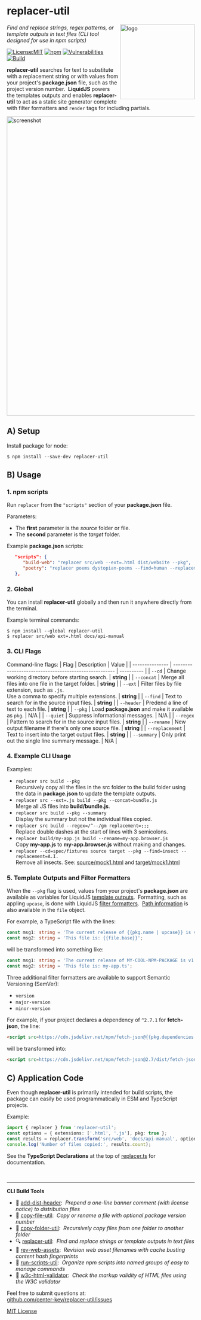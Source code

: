 # replacer-util
<img src=https://centerkey.com/graphics/center-key-logo.svg align=right width=200 alt=logo>

_Find and replace strings, regex patterns, or template outputs in text files (CLI tool designed for use in npm scripts)_

[![License:MIT](https://img.shields.io/badge/License-MIT-blue.svg)](https://github.com/center-key/replacer-util/blob/main/LICENSE.txt)
[![npm](https://img.shields.io/npm/v/replacer-util.svg)](https://www.npmjs.com/package/replacer-util)
[![Vulnerabilities](https://snyk.io/test/github/center-key/replacer-util/badge.svg)](https://snyk.io/test/github/center-key/replacer-util)
[![Build](https://github.com/center-key/replacer-util/workflows/build/badge.svg)](https://github.com/center-key/replacer-util/actions/workflows/run-spec-on-push.yaml)

**replacer-util** searches for text to substitute with a replacement string or with values from your project's **package.json** file, such as the project version number.&nbsp;
**LiquidJS** powers the templates outputs and enables **replacer-util** to act as a static site generator complete with filter formatters and `render` tags for including partials.&nbsp;

<img src=https://raw.githubusercontent.com/center-key/replacer-util/main/screenshot.png
width=800 alt=screenshot>

## A) Setup
Install package for node:
```shell
$ npm install --save-dev replacer-util
```

## B) Usage
### 1. npm scripts
Run `replacer` from the `"scripts"` section of your **package.json** file.

Parameters:
* The **first** parameter is the *source* folder or file.
* The **second** parameter is the *target* folder.

Example **package.json** scripts:
```json
   "scripts": {
      "build-web": "replacer src/web --ext=.html dist/website --pkg",
      "poetry": "replacer poems dystopian-poems --find=human --replacement=robot"
   },
```

### 2. Global
You can install **replacer-util** globally and then run it anywhere directly from the terminal.

Example terminal commands:
```shell
$ npm install --global replacer-util
$ replacer src/web ext=.html docs/api-manual
```

### 3. CLI Flags
Command-line flags:
| Flag            | Description                                           | Value      |
| --------------- | ----------------------------------------------------- | ---------- |
| `--cd`          | Change working directory before starting search.      | **string** |
| `--concat`      | Merge all files into one file in the target folder.   | **string** |
| `--ext`         | Filter files by file extension, such as `.js`.<br>Use a comma to specify multiple extensions. | **string** |
| `--find`        | Text to search for in the source input files.         | **string** |
| `--header`      | Predend a line of text to each file.                  | **string** |
| `--pkg`         | Load **package.json** and make it available as `pkg`. | N/A        |
| `--quiet`       | Suppress informational messages.                      | N/A        |
| `--regex`       | Pattern to search for in the source input files.      | **string** |
| `--rename`      | New output filename if there's only one source file.  | **string** |
| `--replacement` | Text to insert into the target output files.          | **string** |
| `--summary`     | Only print out the single line summary message.       | N/A        |

### 4. Example CLI Usage
Examples:
   - `replacer src build --pkg`<br>
   Recursively copy all the files in the src folder to the build folder using the data in **package.json** to update the template outputs.
   - `replacer src --ext=.js build --pkg --concat=bundle.js`<br>
   Merge all JS files into **build/bundle.js**.
   - `replacer src build --pkg --summary`<br>
   Display the summary but not the individual files copied.
   - `replacer src build --regex=/^--/gm replacement=;;;`<br>
   Replace double dashes at the start of lines with 3 semicolons.
   - `replacer build/my-app.js build --rename=my-app.browser.js`<br>
   Copy **my-app.js** to **my-app.browser.js** without making and changes.
   - `replacer --cd=spec/fixtures source target --pkg --find=insect --replacement=A.I.`<br>
   Remove all insects.  See: [source/mock1.html](spec/fixtures/source/mock1.html) and [target/mock1.html](spec/fixtures/target/mock1.html)

### 5. Template Outputs and Filter Formatters
When the `--pkg` flag is used, values from your project's **package.json** are available as variables for LiquidJS [template outputs](https://liquidjs.com/tutorials/intro-to-liquid.html#Outputs).&nbsp;
Formatting, such as appling `upcase`, is done with LiquidJS [filter formatters](https://liquidjs.com/filters/overview.html).&nbsp;
[Path information](https://nodejs.org/api/path.html#pathparsepath) is also available in the `file` object.

For example, a TypeScript file with the lines:
```typescript
const msg1: string = 'The current release of {{pkg.name | upcase}} is v{{pkg.version}}.';
const msg2: string = 'This file is: {{file.base}}';
```
will be transformed into something like:
```typescript
const msg1: string = 'The current release of MY-COOL-NPM-PACKAGE is v1.2.3.';
const msg2: string = 'This file is: my-app.ts';
```

Three additional filter formatters are available to support Semantic Versioning (SemVer):
   * `version`
   * `major-version`
   * `minor-version`

For example, if your project declares a dependency of `^2.7.1` for **fetch-json**, the line:
```html
<script src=https://cdn.jsdelivr.net/npm/fetch-json@{{pkg.dependencies.fetch-json|minor-version}}/dist/fetch-json.min.js></script>
```
will be transformed into:
```html
<script src=https://cdn.jsdelivr.net/npm/fetch-json@2.7/dist/fetch-json.min.js></script>
```

## C) Application Code
Even though **replacer-util** is primarily intended for build scripts, the package can easily be used programmatically in ESM and TypeScript projects.

Example:
``` typescript
import { replacer } from 'replacer-util';
const options = { extensions: ['.html', '.js'], pkg: true };
const results = replacer.transform('src/web', 'docs/api-manual', options);
console.log('Number of files copied:', results.count);
```

See the **TypeScript Declarations** at the top of [replacer.ts](replacer.ts) for documentation.

<br>

---
**CLI Build Tools**
   - 🎋 [add-dist-header](https://github.com/center-key/add-dist-header):&nbsp; _Prepend a one-line banner comment (with license notice) to distribution files_
   - 📄 [copy-file-util](https://github.com/center-key/copy-file-util):&nbsp; _Copy or rename a file with optional package version number_
   - 📂 [copy-folder-util](https://github.com/center-key/copy-folder-util):&nbsp; _Recursively copy files from one folder to another folder_
   - 🔍 [replacer-util](https://github.com/center-key/replacer-util):&nbsp; _Find and replace strings or template outputs in text files_
   - 🔢 [rev-web-assets](https://github.com/center-key/rev-web-assets):&nbsp; _Revision web asset filenames with cache busting content hash fingerprints_
   - 🚆 [run-scripts-util](https://github.com/center-key/run-scripts-util):&nbsp; _Organize npm scripts into named groups of easy to manage commands_
   - 🚦 [w3c-html-validator](https://github.com/center-key/w3c-html-validator):&nbsp; _Check the markup validity of HTML files using the W3C validator_

Feel free to submit questions at:<br>
[github.com/center-key/replacer-util/issues](https://github.com/center-key/replacer-util/issues)

[MIT License](LICENSE.txt)
